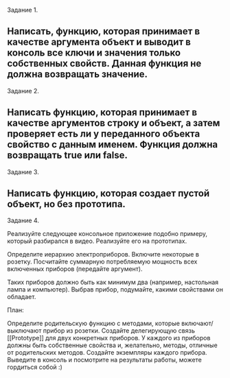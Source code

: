 Задание 1.

Написать, функцию, которая принимает в качестве аргумента объект и выводит в консоль все ключи и значения только собственных свойств. Данная функция не должна возвращать значение.
--------------------------------------------------------------------------------------------------------------------------------------------------------------
Задание 2.

Написать функцию, которая принимает в качестве аргументов строку и объект, а затем проверяет есть ли у переданного объекта свойство с данным именем. Функция должна возвращать true или false.
--------------------------------------------------------------------------------------------------------------------------------------------------------------
Задание 3.

Написать функцию, которая создает пустой объект, но без прототипа.
--------------------------------------------------------------------------------------------------------------------------------------------------------------
Задание 4.

Реализуйте следующее консольное приложение подобно примеру, который разбирался в видео. Реализуйте его на прототипах.

Определите иерархию электроприборов. Включите некоторые в розетку. Посчитайте суммарную потребляемую мощность всех включенных приборов (передайте аргумент). 

Таких приборов должно быть как минимум два (например, настольная лампа и компьютер). Выбрав прибор, подумайте, какими свойствами он обладает.

План:

Определите родительскую функцию с методами, которые включают/выключают прибор из розетки.
Создайте делегирующую связь [[Prototype]] для двух конкретных приборов.
У каждого из приборов должны быть собственные свойства и, желательно, методы, отличные от родительских методов.
Создайте экземпляры каждого прибора.
Выведите в консоль и посмотрите на результаты работы, можете гордиться собой :)